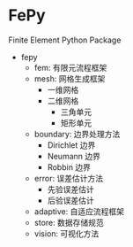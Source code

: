 # FePy

Finite Element Python Package

- fepy
  - fem: 有限元流程框架
  - mesh: 网格生成框架
    - 一维网格
    - 二维网格
      - 三角单元
      - 矩形单元
  - boundary: 边界处理方法
    - Dirichlet 边界
    - Neumann 边界
    - Robbin 边界
  - error: 误差估计方法
    - 先验误差估计
    - 后验误差估计
  - adaptive: 自适应流程框架
  - store: 数据存储规范
  - vision: 可视化方法
  
